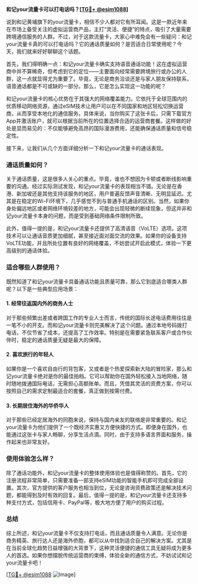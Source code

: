 **和记your流量卡可以打电话吗？[[TG💪+ @esim1088](https://t.me/s/esim1088)]**

说到和记黄埔旗下的your流量卡，相信不少人都对它有所耳闻。这是一款近年来在市场上备受关注的虚拟运营商产品，主打“灵活、便捷”的特点，吸引了大量需要跨境通信服务的人群。不过，对于这款流量卡，大家心中难免会有一些疑问：和记your流量卡真的可以打电话吗？它的通话质量如何？是否适合日常使用呢？今天，我们就来好好聊聊这个话题。

首先，我们得明确一点：和记your流量卡确实支持语音通话功能！这在虚拟运营商中并不算稀奇，但考虑到它的定位——主要面向经常需要跨境旅行或办公的人群，这一点就显得尤为重要了。毕竟，无论是商务洽谈还是与家人朋友保持联系，语音通话都是不可或缺的一部分。那么，它是怎么实现这一功能的呢？

和记your流量卡的核心优势在于其强大的网络覆盖能力。它依托于全球范围内的优质移动网络资源，通过eSIM技术让用户可以在不同国家和地区轻松切换运营商，从而享受本地化的通信服务。具体来说，当你购买了这张卡后，只需下载官方App并激活账户，就可以根据当前所在的位置选择合适的运营商套餐。这样做的好处是显而易见的：不仅能够避免高昂的国际漫游费用，还能确保通话质量和信号稳定性。

接下来，让我们从几个方面详细分析一下和记your流量卡的通话表现。

### **通话质量如何？**

关于通话质量，这是很多人关心的重点。毕竟，谁也不想因为卡顿或者断线影响重要的沟通。经过实际测试发现，和记your流量卡的表现相当不错。无论是在香港、新加坡还是其他支持该服务的地区，用户普遍反馈声音清晰、无明显延迟。尤其是在稳定的Wi-Fi环境下，几乎感觉不到与普通手机通话的区别。当然，如果你身处偏远地区或者网络环境较差的地方，可能会出现轻微的断续现象，但这并非和记your流量卡本身的问题，而是受到基础网络条件限制所致。

此外，值得一提的是，和记your流量卡还提供了高清语音（VoLTE）选项。这项技术可以让通话音质更加细腻，甚至接近面对面交流的效果。如果你的设备支持VoLTE功能，并且所处位置有良好的网络覆盖，不妨尝试开启此模式，体验一下更高级别的通话体验。

### **适合哪些人群使用？**

既然知道了和记your流量卡具备通话功能且质量可靠，那么它到底适合哪类人群呢？以下是一些典型应用场景：

#### **1. 经常往返国内外的商务人士**
对于那些频繁出差或者跨国工作的专业人士而言，传统的国际长途电话费用往往是一笔不小的开支。而和记your流量卡则完美解决了这个问题。通过本地号码拨打电话，不仅节省了成本，还提高了工作效率。特别是在需要紧急联系客户或合作伙伴时，稳定的通话质量无疑是最大的保障。

#### **2. 喜欢旅行的年轻人**
如果你是一个喜欢自由行的背包客，又或者是个热爱探索新大陆的冒险家，那么和记your流量卡绝对是你的最佳拍档。它可以帮助你在国外轻松接入当地网络，随时随地拨通国际电话，无需担心高额账单。而且，凭借其灵活的资费方案，你可以按照自己的需求定制最适合的套餐，真正做到按需付费。

#### **3. 长期居住海外的华侨华人**
对于那些已经定居海外的同胞来说，保持与国内亲友的联络是非常重要的。和记your流量卡为他们提供了一个既经济实惠又方便快捷的方式。即便身在国外，也能通过这张卡与家人畅聊，分享生活点滴。同时，由于支持多语言界面和服务，操作起来也非常友好。

### **使用体验怎么样？**

除了通话功能外，和记your流量卡的整体使用体验也是值得称赞的。首先，它的注册流程非常简单，只需要准备一部支持eSIM功能的智能手机即可完成全部设置。其次，官方提供的客户服务也相当到位，无论是咨询资费政策还是解决技术问题，都能得到及时有效的回复。最后，值得一提的是，和记your流量卡还支持多种支付方式，包括信用卡、PayPal等，极大地方便了用户的购买过程。

### **总结**

综上所述，和记your流量卡不仅支持打电话，而且通话质量令人满意。无论你是商务精英、旅行达人还是海外侨胞，都可以从中找到适合自己的解决方案。尤其是在当前全球化趋势日益增强的大背景下，这种灵活便捷的通信工具无疑将成为更多人的首选。如果你想摆脱传统运营商的束缚，体验全新的通信方式，不妨试试和记your流量卡吧！

[[TG💪+ @esim1088](https://t.me/s/esim1088) ![Image](https://i.postimg.cc/4NQfJmqS/Snipaste-2025-05-13-00-14-12.png)]